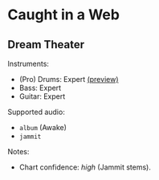 # Caught in a Web

## Dream Theater

Instruments:

  * (Pro) Drums: Expert
    [(preview)](http://pages.cs.wisc.edu/~tolly/customs/?artist=dream-theater&title=caught-in-a-web)
  * Bass: Expert
  * Guitar: Expert

Supported audio:

  * `album` (Awake)
  * `jammit`

Notes:

  * Chart confidence: *high* (Jammit stems).
